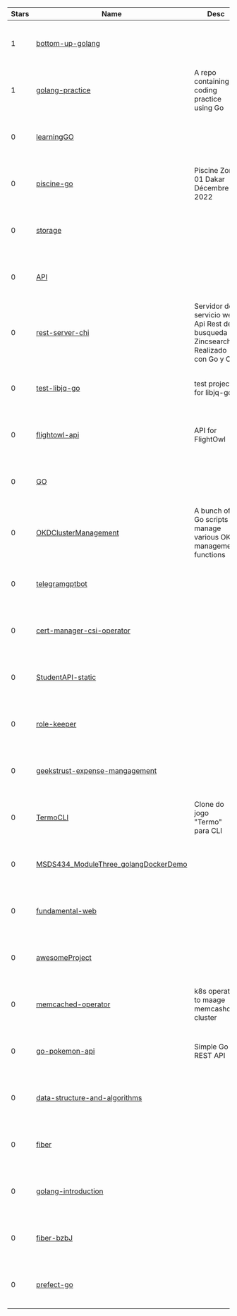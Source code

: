 | Stars | Name | Desc | Created | 
| ----- | ------- | ------------- | ------------- |
| 1 | [bottom-up-golang](https://github.com/mcarifio/bottom-up-golang) |  | 2023-01-17 00:35:47 +0000 UTC |
| 1 | [golang-practice](https://github.com/c0d33ngr/golang-practice) | A repo containing coding practice using Go | 2023-01-17 01:17:30 +0000 UTC |
| 0 | [learningGO](https://github.com/boxterr/learningGO) |  | 2023-01-17 00:36:11 +0000 UTC |
| 0 | [piscine-go](https://github.com/Usman-9895/piscine-go) | Piscine Zone 01 Dakar Décembre 2022 | 2023-01-17 00:36:07 +0000 UTC |
| 0 | [storage](https://github.com/diyliv/storage) |  | 2023-01-17 00:37:58 +0000 UTC |
| 0 | [API](https://github.com/Ewan-Greer09/API) |  | 2023-01-17 00:35:01 +0000 UTC |
| 0 | [rest-server-chi](https://github.com/DiegoHerrera99/rest-server-chi) | Servidor de servicio web Api Rest de busqueda en Zincsearch. Realizado con Go y Chi | 2023-01-17 00:40:07 +0000 UTC |
| 0 | [test-libjq-go](https://github.com/yokawasa-sandbox/test-libjq-go) | test project for libjq-go | 2023-01-17 01:04:30 +0000 UTC |
| 0 | [flightowl-api](https://github.com/ArcticStorm9/flightowl-api) | API for FlightOwl | 2023-01-17 01:27:18 +0000 UTC |
| 0 | [GO](https://github.com/BemjaminS/GO) |  | 2023-01-17 00:02:58 +0000 UTC |
| 0 | [OKDClusterManagement](https://github.com/r3d3mpt10n/OKDClusterManagement) | A bunch of Go scripts to manage various OKD management functions | 2023-01-17 00:13:35 +0000 UTC |
| 0 | [telegramgptbot](https://github.com/GaponovAlexey/telegramgptbot) |  | 2023-01-17 00:19:05 +0000 UTC |
| 0 | [cert-manager-csi-operator](https://github.com/cornfeedhobo/cert-manager-csi-operator) |  | 2023-01-17 00:10:09 +0000 UTC |
| 0 | [StudentAPI-static](https://github.com/rama4zis/StudentAPI-static) |  | 2023-01-17 00:18:42 +0000 UTC |
| 0 | [role-keeper](https://github.com/rmweir/role-keeper) |  | 2023-01-17 01:15:47 +0000 UTC |
| 0 | [geekstrust-expense-mangagement](https://github.com/nileshsahitya9/geekstrust-expense-mangagement) |  | 2023-01-17 01:11:43 +0000 UTC |
| 0 | [TermoCLI](https://github.com/isaacszf/TermoCLI) | Clone do jogo "Termo" para CLI | 2023-01-17 01:19:30 +0000 UTC |
| 0 | [MSDS434_ModuleThree_golangDockerDemo](https://github.com/palomasoftware/MSDS434_ModuleThree_golangDockerDemo) |  | 2023-01-17 00:01:23 +0000 UTC |
| 0 | [fundamental-web](https://github.com/vnymyz/fundamental-web) |  | 2023-01-17 01:08:46 +0000 UTC |
| 0 | [awesomeProject](https://github.com/lmquan1609/awesomeProject) |  | 2023-01-17 00:40:55 +0000 UTC |
| 0 | [memcached-operator](https://github.com/yasensim/memcached-operator) | k8s operator to maage memcashd cluster | 2023-01-17 00:30:17 +0000 UTC |
| 0 | [go-pokemon-api](https://github.com/razak17/go-pokemon-api) | Simple Go REST API | 2023-01-17 00:04:19 +0000 UTC |
| 0 | [data-structure-and-algorithms](https://github.com/ruancaetano/data-structure-and-algorithms) |  | 2023-01-17 00:07:38 +0000 UTC |
| 0 | [fiber](https://github.com/iseiaki/fiber) |  | 2023-01-17 00:38:47 +0000 UTC |
| 0 | [golang-introduction](https://github.com/lauroappelt/golang-introduction) |  | 2023-01-17 00:16:59 +0000 UTC |
| 0 | [fiber-bzbJ](https://github.com/iseiaki/fiber-bzbJ) |  | 2023-01-17 00:59:25 +0000 UTC |
| 0 | [prefect-go](https://github.com/zzstoatzz/prefect-go) |  | 2023-01-17 00:43:29 +0000 UTC |

